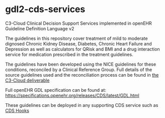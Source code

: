 # gdl2-cds-services
C3-Cloud Clinical Decision Support Services implemented in openEHR Guideline Definition Language v2

The guidelines in this repository cover treatment of mild to moderate dignosed Chronic Kidney Disease, Diabetes, Chronic Heart Failure and Depression as well as calculators for QRisk and BMI and a drug interaction service for medication prescribed in the treatment guidelines.

The guidelines have been developed using the NICE guidelines for these conditions, reconciled by a Clinical Reference Group. Full details of the source guidelines used and the reconciliation process can be found in [the C3-Cloud deliverable](https://c3-cloud.eu/wp-content/uploads/2019/06/D7.1_v1.pdf)

Full openEHR GDL specification can be found at: https://specifications.openehr.org/releases/CDS/latest/GDL.html

These guidelines can be deployed in any supporting CDS service such as [CDS Hooks](https://cds-hooks.org)
